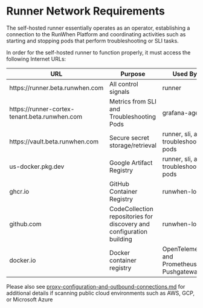 # Runner Network Requirements

The self-hosted runner essentially operates as an operator, establishing a connection to the RunWhen Platform and coordinating activities such as starting and stopping pods that perform troubleshooting or SLI tasks.

In order for the self-hosted runner to function properly, it must access the following Internet URLs:

<table><thead><tr><th width="304">URL</th><th width="250">Purpose</th><th>Used By</th></tr></thead><tbody><tr><td>https://runner.beta.runwhen.com</td><td>All control signals</td><td>runner</td></tr><tr><td>https://runner-cortex-tenant.beta.runwhen.com</td><td>Metrics from SLI and Troubleshooting Pods</td><td>grafana-agent</td></tr><tr><td>https://vault.beta.runwhen.com</td><td>Secure secret storage/retrieval</td><td>runner, sli, and troubleshooting pods</td></tr><tr><td>us-docker.pkg.dev</td><td>Google Artifact Registry</td><td>runner, sli, and troubleshooting pods</td></tr><tr><td>ghcr.io</td><td>GitHub Container Registry</td><td>runwhen-local</td></tr><tr><td>github.com</td><td>CodeCollection repositories for discovery and configuration building</td><td>runwhen-local</td></tr><tr><td>docker.io</td><td>Docker container registry</td><td>OpenTelemetry and Prometheus Pushgateway</td></tr></tbody></table>

Please also see [proxy-configuration-and-outbound-connections.md](../../configuration/proxy-configuration-and-outbound-connections.md "mention") for additional details if scanning public cloud environments such as AWS, GCP, or Microsoft Azure

